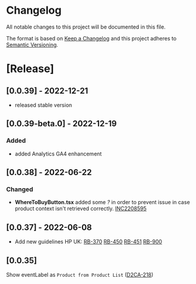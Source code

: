 # Changelog

All notable changes to this project will be documented in this file.

The format is based on [Keep a Changelog](http://keepachangelog.com/en/1.0.0/)
and this project adheres to [Semantic Versioning](http://semver.org/spec/v2.0.0.html).
# [Release]

## [0.0.39] - 2022-12-21

- released stable version

## [0.0.39-beta.0] - 2022-12-19

### Added

- added Analytics GA4 enhancement

## [0.0.38] - 2022-06-22

### Changed

- **WhereToBuyButton.tsx** added some *?* in order to prevent issue in case product context isn't retrieved correctly. [INC2208595](https://whirlpool.service-now.com/nav_to.do?uri=incident.do?sys_id=8f5f085e47045590a6c91978f36d436a%26sysparm_view=RPTa6ccc9921bff3818cdf96397624bcba8)

## [0.0.37] - 2022-06-08
- Add new guidelines HP UK:
[RB-370](https://whirlpoolgtm.atlassian.net/browse/RB-370)
[RB-450](https://whirlpoolgtm.atlassian.net/browse/RB-450)
[RB-451](https://whirlpoolgtm.atlassian.net/browse/RB-451)
[RB-900](https://whirlpoolgtm.atlassian.net/browse/RB-900)
## [0.0.35]
Show eventLabel as `Product from Product List` ([D2CA-218](https://whirlpoolgtm.atlassian.net/browse/D2CA-399))


